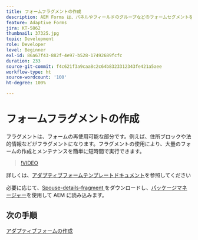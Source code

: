 ```yaml
---
title: フォームフラグメントの作成
description: AEM Forms は、パネルやフィールドのグループなどのフォームセグメントを一度だけ作成し、適応するフォーム間で再利用できる便利なメカニズムを提供します。
feature: Adaptive Forms
jira: KT-5862
thumbnail: 37325.jpg
topic: Development
role: Developer
level: Beginner
exl-id: 86a67f43-882f-4e97-b528-17492689fcfc
duration: 233
source-git-commit: f4c621f3a9caa8c2c64b8323312343fe421a5aee
workflow-type: ht
source-wordcount: '100'
ht-degree: 100%

---
```


# フォームフラグメントの作成

フラグメントは、フォームの再使用可能な部分です。例えば、住所ブロックや法的情報などがフラグメントになります。フラグメントの使用により、大量のフォームの作成とメンテナンスを簡単に短時間で実行できます。


>[!VIDEO](https://video.tv.adobe.com/v/37325?quality=12&learn=on)



詳しくは、[アダプティブフォームテンプレートドキュメント](https://experienceleague.adobe.com/docs/experience-manager-65/forms/adaptive-forms-basic-authoring/adaptive-form-fragments.html?lang=ja)を参照してください

必要に応じて、[Spouse-details-fragment ](assets/spouse-details-fragment.zip)をダウンロードし、[パッケージマネージャー](http://localhost:4502/crx/packmgr/index.jsp)を使用して AEM に読み込みます。

## 次の手順

[アダプティブフォームの作成](./create-adaptive-form.md)
